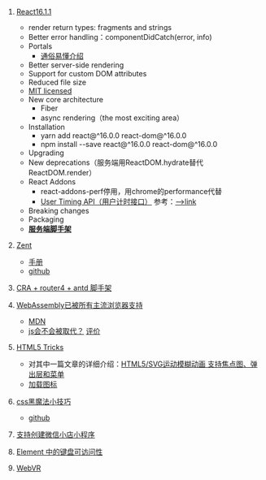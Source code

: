 
1. [React16.1.1](https://reactjs.org/blog/2017/09/26/react-v16.0.html)
	+ render return types: fragments and strings
	+ Better error handling：componentDidCatch(error, info)
	+ Portals
		- [通俗易懂介绍](https://zhuanlan.zhihu.com/p/29880992)
	+ Better server-side rendering
	+ Support for custom DOM attributes
	+ Reduced file size
	+ [MIT licensed](https://github.com/phodal/licenses)
	+ New core architecture
		+ Fiber
		+ async rendering（the most exciting area）
	+ Installation
		+ yarn add react@^16.0.0 react-dom@^16.0.0
		+ npm install --save react@^16.0.0 react-dom@^16.0.0
	+ Upgrading
	+ New deprecations（服务端用ReactDOM.hydrate替代ReactDOM.render）
	+ React Addons
		+ react-addons-perf停用，用chrome的performance代替
		+ [User Timing API（用户计时接口）](http://blog.csdn.net/hentailing/article/details/21952451)  参考：[-->link](https://msdn.microsoft.com/library/hh673552.aspx)
	+ Breaking changes
	+ Packaging
	+ **[服务端脚手架](https://github.com/AlanWei/react-boilerplate-2017/3)**

2. [Zent](http://div.io/topic/2059)
	+ [手册](https://www.youzanyun.com/zanui/zent/zh/guides/demos)
	+ [github](https://github.com/youzan/zent)
3. [CRA + router4 + antd 脚手架](https://github.com/jslygljy/React-scaffold)
4. [WebAssembly已被所有主流浏览器支持](http://mp.weixin.qq.com/s/efTXKUkm5fzU2bXrxv05MA)
	+ [MDN](https://developer.mozilla.org/en-US/docs/WebAssembly)
	+ [js会不会被取代？](https://www.zhihu.com/question/31415286)   [评价](https://www.zhihu.com/question/34186498?sort=created)

5. [HTML5 Tricks](http://www.html5tricks.com/html5-svg-motion-blur-effect.html)
	+ 对其中一篇文章的详细介绍：[HTML5/SVG运动模糊动画 支持焦点图、弹出层和菜单](http://web.jobbole.com/92983/)
	+ [加载图标](http://www.html5tricks.com/tag/css3%E8%BF%9B%E5%BA%A6%E6%9D%A1/)

6. [css黑魔法小技巧](http://mp.weixin.qq.com/s/k3OL5StXOv1igh26lLIHlg)
	+ [github](https://github.com/chokcoco/iCSS)

7. [支持创建微信小店小程序](http://mp.weixin.qq.com/s/_60V4cgHdigcPBpN4jZz3A)

8. [Element 中的键盘可访问性](http://mp.weixin.qq.com/s/FYTMvT3NvbwRgpsesd89sw)
9. [WebVR](https://github.com/borismus/webvr-boilerplate)